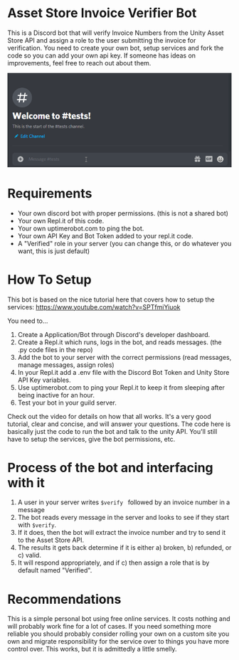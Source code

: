 # Asset Store Invoice Verifier Bot
This is a Discord bot that will verify Invoice Numbers from the Unity Asset Store API and assign a role to the user submitting the invoice for verification. You need to create your own bot, setup services and fork the code so you can add your own api key. If someone has ideas on improvements, feel free to reach out about them.

![](verifyTests.gif)

# Requirements
* Your own discord bot with proper permissions. (this is not a shared bot)
* Your own Repl.it of this code.
* Your own uptimerobot.com to ping the bot.
* Your own API Key and Bot Token added to your repl.it code.
* A "Verified" role in your server (you can change this, or do whatever you want, this is just default)

# How To Setup
This bot is based on the nice tutorial here that covers how to setup the services: https://www.youtube.com/watch?v=SPTfmiYiuok

You need to...
1. Create a Application/Bot through Discord's developer dashboard.
2. Create a Repl.it which runs, logs in the bot, and reads messages. (the .py code files in the repo)
3. Add the bot to your server with the correct permissions (read messages, manage messages, assign roles)
4. In your Repl.it add a .env file with the Discord Bot Token and Unity Store API Key variables.
5. Use uptimerobot.com to ping your Repl.it to keep it from sleeping after being inactive for an hour.
6. Test your bot in your guild server.

Check out the video for details on how that all works. It's a very good tutorial, clear and concise, and will answer your questions. The code here is basically just the code to run the bot and talk to the unity API. You'll still have to setup the services, give the bot permissions, etc.

# Process of the bot and interfacing with it
1. A user in your server writes `$verify ` followed by an invoice number in a message
2. The bot reads every message in the server and looks to see if they start with `$verify`.
3. If it does, then the bot will extract the invoice number and try to send it to the Asset Store API.
4. The results it gets back determine if it is either a) broken, b) refunded, or c) valid.
5. It will respond appropriately, and if c) then assign a role that is by default named "Verified".

# Recommendations
This is a simple personal bot using free online services. It costs nothing and will probably work fine for a lot of cases. If you need something more reliable you should probably consider rolling your own on a custom site you own and migrate responsibility for the service over to things you have more control over. This works, but it is admittedly a little smelly.
